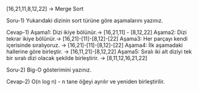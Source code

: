 [16,21,11,8,12,22] -> Merge Sort

Soru-1)
Yukarıdaki dizinin sort türüne göre aşamalarını yazınız.

Cevap-1)
Aşama1: Dizi ikiye bölünür.-> [16,21,11] - [8,12,22]
Aşama2: Dizi tekrar ikiye bölünür.-> [16,21]-[11]-[8,12]-[22]
Aşama3: Her parçayı kendi içerisinde sıralıyoruz. -> [16,21]-[11]-[8,12]-[22]
Aşama4: İlk aşamadaki hallerine göre birleştir. -> [16,11,21]-[8,12,22]
Aşama5: Sıralı iki alt diziyi tek bir sıralı dizi olacak şekilde birleştirir. -> [8,11,12,16,21,22]


Soru-2)
Big-O gösterimini yazınız.

Cevap-2)
O(n log n) - n tane öğeyi ayrılır ve yeniden birleştirilir.
